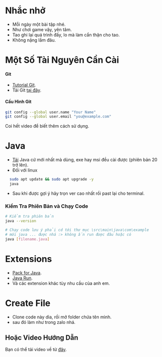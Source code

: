 # Nhắc nhở

- Mỗi ngày một bài tập nhé.
- Như chơi game vậy, yên tâm.
- Tao ghi lại quá trình đấy, lo mà làm cẩn thận cho tao.
- Không nặng lắm đâu.

# Một Số Tài Nguyên Cần Cài

#### Git
- [Tutorial Git](https://www.youtube.com/watch?v=PZ-8qox9Qpw).
- Tải Git [tại đây](https://git-scm.com/downloads).

#### Cấu Hình Git

```bash
git config --global user.name "Your Name"
git config --global user.email "you@example.com"
```
Coi hết video để biết thêm cách sử dụng.

# Java
- [Tải](https://www.oracle.com/java/technologies/downloads/) Java cứ mới nhất mà dùng, exe hay msi đều cài được (phiên bản 20 trở lên).
- Đối với linux
```bash
  sudo apt update && sudo apt upgrade -y
  java 
```
- Sau khi được gợi ý hãy trọn ver cao nhất rồi past lại cho terminal.
### Kiểm Tra Phiên Bản và Chạy Code

```bash
# Kiểm tra phiên bản
java --version

# Chạy code lưu ý phải cd tới thư mục \src\main\java\com\example
# mới java ... được nhá :> không ấn run được đâu hoặc có
java [filename.java]
```

# Extensions
- [Pack for Java](https://marketplace.visualstudio.com/items?itemName=vscjava.vscode-java-pack).
- [Java Run](https://marketplace.visualstudio.com/items?itemName=caolin.java-run).
- Và các extension khác tùy nhu cầu của anh em.

# Create File
- Clone code này dìa, rồi mở folder chứa tên mình.
- sau đó làm như trong zalo nhá.

## Hoặc Video Hướng Dẫn
Bạn có thể tải video về từ [đây](blob:https://github.com/c65d747b-dbe2-475f-adcc-76b506d55017).
